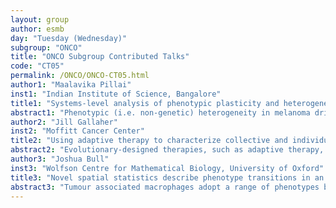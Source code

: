 ```yaml
---
layout: group
author: esmb
day: "Tuesday (Wednesday)"
subgroup: "ONCO"
title: "ONCO Subgroup Contributed Talks"
code: "CT05"
permalink: /ONCO/ONCO-CT05.html
author1: "Maalavika Pillai"
inst1: "Indian Institute of Science, Bangalore"
title1: "Systems-level analysis of phenotypic plasticity and heterogeneity in melanoma"
abstract1: "Phenotypic (i.e. non-genetic) heterogeneity in melanoma drives dedifferentiation, recalcitrance to targeted therapy and immunotherapy, and consequent tumor relapse and metastasis. Various markers or regulators associated with distinct phenotypes in melanoma have been identified, but, how does a network of interactions among these regulators give rise to multiple “attractor” states and phenotypic switching remains elusive. Here, we inferred a network of transcription factors (TFs) that act as master regulators for gene signatures of diverse cell-states in melanoma. Dynamical simulations of this network predicted how this network can settle into different “attractors” (TF expression patterns), suggesting that TF network dynamics drives the emergence of phenotypic heterogeneity. These simulations can recapitulate major phenotypes observed in melanoma and explain de-differentiation trajectory observed upon BRAF inhibition. Our systems-level modeling framework offers a platform to understand trajectories of phenotypic transitions in the landscape of a regulatory TF network and identify novel therapeutic strategies targeting melanoma plasticity."
author2: "Jill Gallaher"
inst2: "Moffitt Cancer Center"
title2: "Using adaptive therapy to characterize collective and individual characteristics of metastases"
abstract2: "Evolutionary-designed therapies, such as adaptive therapy, have been shown to be useful for late stage cancer to delay treatment resistance by exploiting competition between sensitive and resistant cells by alternating between drug applications and drug-free vacations. In addition, a single cycle of adaptive therapy could be used as a tool to probe tumor dynamics. In this work, we propose a framework for estimating individual and collective components of a metastatic system using tumor dynamics during adaptive therapy. We use a system of off-lattice agent-based models to represent individual metastatic lesions within independent domains, but subject to the same systemic therapy. We find the first cycle of adaptive therapy delineates several features of the metastatic system. Larger metastases have longer cycles, more drug resistance slows the cycles, and a faster cell turnover speeds up drug response time and slows the regrowth time. The number of metastases does not affect cycle times, as dynamics are dominated by the largest tumors rather than the aggregate. Changes in individual metastases gives insight on heterogeneity amongst metastases and can guide treatment. Generally, systems with more intertumor heterogeneity had better success with continuous therapy, while systems with more intratumor heterogeneity responded better to adaptive therapy."
author3: "Joshua Bull"
inst3: "Wolfson Centre for Mathematical Biology, University of Oxford"
title3: "Novel spatial statistics describe phenotype transitions in an agent-based model of tumour associated macrophages"
abstract3: "Tumour associated macrophages adopt a range of phenotypes based on microenvironmental cues, with opposite ends of a spectrum of behaviours often summarised as “M1” (anti-tumour) and “M2” (pro-tumour). Transitions in macrophage phenotype play a role in cancer progression: for example, chemotactic gradients generated by macrophages of different phenotypes may be responsible for movement of tumour cells towards external vasculature and subsequent metastasis [1].We present an agent-based model based on [1] in which individual blood vessels, macrophages, tumour cells and stromal cells are resolved. Diffusible species in the tumour microenvironment determine macrophage phenotype, which we describe as a continuous variable. This variable governs phenotype specific macrophage behaviours such as phagocytosis and production of tumour cell chemoattractants. Our model reproduces patterns of macrophage localisation described in [1].Considering simulated macrophage locations as a point pattern, we develop novel spatial statistical techniques which account for points labelled with a continuous variable and hence identify how macrophage phenotype determines spatial localisation. This work suggests that spatial statistics accounting for real-valued labels could be used to better describe multiplexed imaging data, in which high or low expression of multiple markers can be identified from variations in stain intensity.[1] Arwert et al, 2018. doi:10.1016/j.celrep.2018.04.007."
---
```


